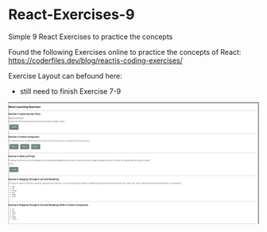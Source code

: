 # React-Exercises-9
Simple 9 React Exercises to practice the concepts

Found the following Exercises online to practice the concepts of React: https://coderfiles.dev/blog/reactjs-coding-exercises/

Exercise Layout can befound here: 
- still need to finish Exercise 7-9

![pillars](images/knipsel.JPG)